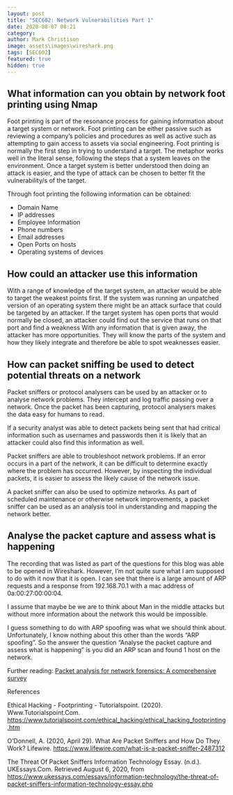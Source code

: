 ```yaml
---
layout: post
title: "SEC602: Network Vulnerabilities Part 1"
date: 2020-08-07 08:21
category:
author: Mark Christison
image: assets\images\wireshark.png
tags: [SEC602]
featured: true
hidden: true
---
```


## What information can you obtain by network foot printing using Nmap

Foot printing is part of the resonance process for gaining information about a target system or network. Foot printing can be either passive such as reviewing a company’s policies and procedures as well as active such as attempting to gain access to assets via social engineering.
Foot printing is normally the first step in trying to understand a target. The metaphor works well in the literal sense, following the steps that a system leaves on the environment. Once a target system is better understood then doing an attack is easier, and the type of attack can be chosen to better fit the vulnerability/s of the target.

Through foot printing the following information can be obtained:

- Domain Name
- IP addresses
- Employee Information
- Phone numbers
- Email addresses
- Open Ports on hosts
- Operating systems of devices

## How could an attacker use this information

With a range of knowledge of the target system, an attacker would be able to target the weakest points first. If the system was running an unpatched version of an operating system there might be an attack surface that could be targeted by an attacker. If the target system has open ports that would normally be closed, an attacker could find out the service that runs on that port and find a weakness
With any information that is given away, the attacker has more opportunities. They will know the parts of the system and how they likely integrate and therefore be able to spot weaknesses easier.

## How can packet sniffing be used to detect potential threats on a network

Packet sniffers or protocol analysers can be used by an attacker or to analyse network problems. They intercept and log traffic passing over a network. Once the packet has been capturing, protocol analysers makes the data easy for humans to read.

If a security analyst was able to detect packets being sent that had critical information such as usernames and passwords then it is likely that an attacker could also find this information as well.

Packet sniffers are able to troubleshoot network problems. If an error occurs in a part of the network, it can be difficult to determine exactly where the problem has occurred. However, by inspecting the individual packets, it is easier to assess the likely cause of the network issue.

A packet sniffer can also be used to optimize networks. As part of scheduled maintenance or otherwise network improvements, a packet sniffer can be used as an analysis tool in understanding and mapping the network better.

## Analyse the packet capture and assess what is happening

The recording that was listed as part of the questions for this blog was able to be opened in Wireshark. However, I’m not quite sure what I am supposed to do with it now that it is open. I can see that there is a large amount of ARP requests and a response from 192.168.70.1 with a mac address of 0a:00:27:00:00:04.

I assume that maybe be we are to think about Man in the middle attacks but without more information about the network this would be impossible.

I guess something to do with ARP spoofing was what we should think about. Unfortunately, I know nothing about this other than the words “ARP spoofing”. So the answer the question “Analyse the packet capture and assess what is happening” is you did an ARP scan and found 1 host on the network.

Further reading: [Packet analysis for network forensics: A comprehensive survey](https://www.sciencedirect.com/science/article/pii/S1742287619302002?via%3Dihub)

References

Ethical Hacking - Footprinting - Tutorialspoint. (2020). Www.Tutorialspoint.Com. https://www.tutorialspoint.com/ethical_hacking/ethical_hacking_footprinting.htm

O’Donnell, A. (2020, April 29). What Are Packet Sniffers and How Do They Work? Lifewire. https://www.lifewire.com/what-is-a-packet-sniffer-2487312

The Threat Of Packet Sniffers Information Technology Essay. (n.d.). UKEssays.Com. Retrieved August 6, 2020, from https://www.ukessays.com/essays/information-technology/the-threat-of-packet-sniffers-information-technology-essay.php

‌
